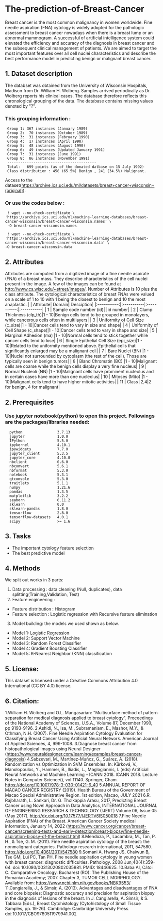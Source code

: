 # The-prediction-of-Breast-Cancer
Breast cancer is the most common malignancy in women worldwide. Fine needle aspiration (FNA) cytology is widely adopted for the pathologic assessment to breast cancer nowadays when there is a breast lump or an abnormal mammogram. A successful of artificial intelligence system could elevated the efficiency and accuracy of the diagnosis in breast cancer and the subsequent clinical management of patients. We are aimed to target the most important features over all cell nuclei characteristics and describe the best performance model in predicting benign or malignant breast cancer.

## 1. Dataset description
The databset was obtained from the University of Wisconsin Hospitals, Madison from Dr. William H. Wolberg. Samples arrived periodically as Dr. Wolberg reports his clinical cases. The database therefore reflects this chronological grouping of the data. The database contains missing values denoted by "?". 
### This grouping information :
     Group 1: 367 instances (January 1989)
     Group 2:  70 instances (October 1989)
     Group 3:  31 instances (February 1990)
     Group 4:  17 instances (April 1990)
     Group 5:  48 instances (August 1990)
     Group 6:  49 instances (Updated January 1991)
     Group 7:  31 instances (June 1991)
     Group 8:  86 instances (November 1991)
     -----------------------------------------
     Total:   699 points (as of the donated datbase on 15 July 1992) 
     Class distribution : 458 (65.5%) Benign , 241 (34.5%) Malignant.
Access to the dataset(https://archive.ics.uci.edu/ml/datasets/breast+cancer+wisconsin+(original)).
### Or use the codes below :
     ! wget --no-check-certificate \
    'https://archive.ics.uci.edu/ml/machine-learning-databases/breast-cancer-wisconsin/breast-cancer-wisconsin.names' \
     -O breast-cancer-wisconsin.names

     ! wget --no-check-certificate \
    'https://archive.ics.uci.edu/ml/machine-learning-databases/breast-cancer-wisconsin/breast-cancer-wisconsin.data' \
    -O breast-cancer-wisconsin.data


## 2. Attributes
Attributes are computed from a digitized image of a fine needle aspirate (FNA) of a breast mass. They describe characteristics of the cell nuclei present in the image. A few of the images can be found at http://www.cs.wisc.edu/~street/images/. Number of Attributes is 10 plus the class attribute. The cytological characteristics of breast FNAs were valued on a scale of 1 to 10 with 1 being the closest to benign and 10 the most anaplastic.
|  | Attribute| Domain| Desciption|
|:-----------:|:-----------|:-----------:|:-----------|
| 1 | Sample code number (id)|  |id number|
| 2 | Clump Thickness (clp_th)|1 - 10|Benign cells tend to be grouped in monolayers, while cancerous cells often in multilayers|
| 3 | Uniformity of Cell Size (c_size)|1 - 10|Cancer cells tend to vary in size and shape|
| 4 | Uniformity of Cell Shape (c_shape)|1 - 10|Cancer cells tend to vary in shape and size|
| 5 | Marginal Adhesion (ma)         |1 - 10|Normal cells tend to stick together while cancer cells tend to lose|
| 6 | Single Epithelial Cell Size (epi_size)|1 - 10|Related to the uniformity mentioned above. Epithelial cells that significantly enlarged may be a malignant cell|
| 7 | Bare Nuclei (BN)                   |1 - 10|Nuclei not surrounded by cytoplasm (the rest of the cell). Those are typically seen in benign tumors|
| 8 | Bland Chromatin (BC)               |1 - 10|Malignant cells are coarse while the benign cells display a very fine nucleus|
| 9 | Normal Nucleoli (NN)               |1 - 10|Malignant cells have prominent nucleolus and in certain cases have more than one nucleolus|
| 10 | Mitoses (Mito)                      |1 - 10|Malignant cells tend to have higher mitotic activities|
| 11 | Class                        |2,4|2 for benign, 4 for malignant|


## 2. Prerequisites
### Use jupyter notebook(python) to open this project. Followings are the packages/libraries needed:
      python                3.7.13
      jupyter               1.0.0
      IPython               5.5.0
      ipykernel             4.10.1
      ipywidgets            7.7.0
      jupyter_client        5.3.5
      jupyter_core          4.10.0
      nbclient              0.6.0
      nbconvert             5.6.1
      nbformat              5.3.0
      notebook              5.3.1
      qtconsole             5.3.0
      traitlets             5.1.1 
      numpy                 1.21.6
      pandas                1.3.5
      matplotlib            3.2.2
      seaborn               0.11.2
      sklearn               0.0
      sklearn-pandas        1.8.0
      tensorflow            2.8.0
      tensorflow-datasets   4.0.1
      scipy                 >= 1.6

## 3. Tasks
* The important cytology feature selection
* The best predictive model

## 4. Methods
We split out works in 3 parts:
1. Data processing : data cleaning (Null, duplicates), data splitting(Training,Validation, Test)
2. Feature engineering : 
* Feature distribution : Histogram
* Feature selection : Logistic regression with Recursive feature elimination
3. Model building: the models we used shown as below.
* Model 1:  Logistic Regression
* Model 2:  Support Vector Machine
* Model 3:  Random Forest Classifier
* Model 4:  Gradient Boosting Classifier
* Model 5:  K-Nearest Neighbor (KNN) classification

## 5. License:
This dataset is licensed under a Creative Commons Attribution 4.0 International (CC BY 4.0) license.

## 6. Citation:
1.William H. Wolberg and O.L. Mangasarian: "Multisurface method of pattern separation for medical diagnosis applied to breast cytology", Proceedings of the National Academy of Sciences, U.S.A., Volume 87, December 1990, pp 9193-9196.
2.Ashidi, N., Isa, M., Subramaniam, E., Mashor, M.Y., & Othman, N.H. (2007). Fine Needle Aspiration Cytology Evaluation for Classifying Breast Cancer Using Artificial Neural Network. American Journal of Applied Sciences, 4, 999-1008.
3.Diagnose breast cancer from histopathological images using Neural Designer (https://www.neuraldesigner.com/learning/examples/breast-cancer-diagnosis)
4.Sabzevari, M., Martínez-Muñoz, G., Suárez, A. (2018). Randomization vs Optimization in SVM Ensembles. In: Kůrková, V., Manolopoulos, Y., Hammer, B., Iliadis, L., Maglogiannis, I. (eds) Artificial Neural Networks and Machine Learning – ICANN 2018. ICANN 2018. Lecture Notes in Computer Science(), vol 11140. Springer, Cham. https://doi.org/10.1007/978-3-030-01421-6_40
5.ANNUAL REPORT OF MACAO CANCER REGISTRY (2019). Health Bureau of the Government of Macao Special Administrative Region. 1st edition, Macao, JULY 2021
6.R. Rajbharath, L. Sankari, Dr. G. Tholkappia Arasu, 2017, Predicting Breast Cancer using Novel Approach in Data Analytics, INTERNATIONAL JOURNAL OF ENGINEERING RESEARCH & TECHNOLOGY (IJERT) Volume 06, Issue 05 (May 2017), http://dx.doi.org/10.17577/IJERTV6IS050018
7.Fine Needle Aspiration (FNA) of the Breast. American Cancer Society medical information, January 14, 2022 (https://www.cancer.org/cancer/breast-cancer/screening-tests-and-early-detection/breast-biopsy/fine-needle-aspiration-biopsy-of-the-breast.html)
8.Mendoza, P., Lacambra, M., Tan, P. H., & Tse, G. M. (2011). Fine needle aspiration cytology of the breast: the nonmalignant categories. Pathology research international, 2011, 547580. https://doi.org/10.4061/2011/547580
9.Somani A, Hwang JS, Chaiwun B, Tse GM, Lui PC, Tan PH. Fine needle aspiration cytology in young women with breast cancer: diagnostic difficulties. Pathology. 2008 Jun;40(4):359-64. doi: 10.1080/00313020802035881. PMID: 18446625.
10.Baba AI, Câtoi C. Comparative Oncology. Bucharest (RO): The Publishing House of the Romanian Academy; 2007. Chapter 3, TUMOR CELL MORPHOLOGY. Available from: https://www.ncbi.nlm.nih.gov/books/NBK9553/
11.Cangiarella, J., & Simsir, A. (2013). Advantages and disadvantages of FNA and core biopsies: Diagnostic accuracy and precision for aspiration biopsy in the diagnosis of lesions of the breast. In J. Cangiarella, A. Simsir, & S. Tabbara (Eds.), Breast Cytohistology (Cytohistology of Small Tissue Samples, pp. 19-26). Cambridge: Cambridge University Press. doi:10.1017/CBO9780511979941.002

